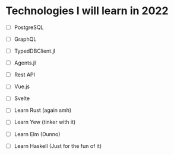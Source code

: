 # Technologies I will learn in 2022

- [ ] PostgreSQL
- [ ] GraphQL
- [ ] TypedDBClient.jl
- [ ] Agents.jl
- [ ] Rest API
- [ ] Vue.js
- [ ] Svelte
- [ ] Learn Rust (again smh)
- [ ] Learn Yew (tinker with it)
- [ ] Learn Elm (Dunno)
- [ ] Learn Haskell (Just for the fun of it)

